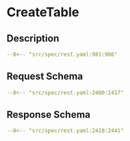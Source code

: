 # CreateTable

## Description

```yaml
--8<-- "src/spec/rest.yaml:981:986"
```

## Request Schema

```yaml
--8<-- "src/spec/rest.yaml:2400:2417"
```
## Response Schema

```yaml
--8<-- "src/spec/rest.yaml:2418:2441"
```
